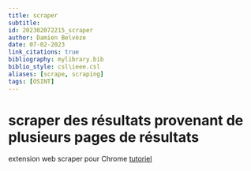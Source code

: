 ```yaml
---
title: scraper
subtitle:
id: 202302072215_scraper
author: Damien Belvèze
date: 07-02-2023
link_citations: true
bibliography: mylibrary.bib
biblio_style: csl\ieee.csl
aliases: [scrape, scraping]
tags: [OSINT]
---
```


# scraper des résultats provenant de plusieurs pages de résultats

extension  web scraper pour Chrome
[tutoriel](https://www.stretchingnumerique.fr/admin/structure/webform/submissions/manage) 